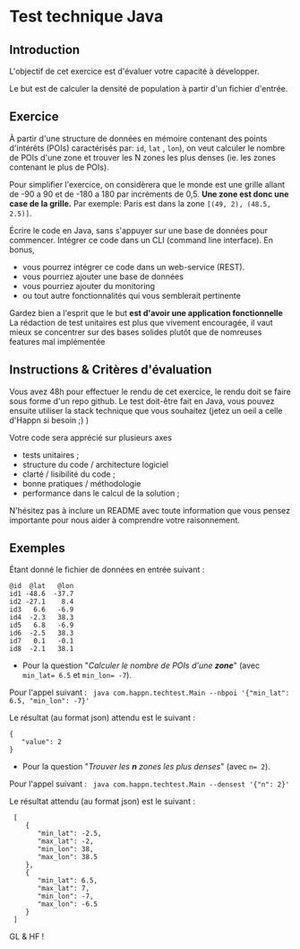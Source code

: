# Test technique Java

## Introduction

L'objectif de cet exercice est d'évaluer votre capacité à développer.

Le but est de calculer la densité de population à partir d'un fichier d'entrée.

## Exercice

À partir d'une structure de données en mémoire contenant des points d'intérêts (POIs) caractérisés par: `id`, `lat`
, `lon`), on veut calculer le nombre de POIs d'une zone et trouver les N zones les plus denses (ie. les zones contenant
le plus de POIs).

Pour simplifier l'exercice, on considèrera que le monde est une grille allant de -90 a 90 et de -180 a 180 par
incréments de 0,5.
**Une zone est donc une case de la grille.** Par exemple: Paris est dans la zone `[(49, 2), (48.5, 2.5)]`.

Écrire le code en Java, sans s'appuyer sur une base de données pour commencer. Intégrer ce code dans un CLI (command
line interface). En bonus,

- vous pourrez intégrer ce code dans un web-service (REST).
- vous pourriez ajouter une base de données
- vous pourriez ajouter du monitoring
- ou tout autre fonctionnalités qui vous semblerait pertinente

Gardez bien a l'esprit que le but **est d'avoir une application fonctionnelle**
La rédaction de test unitaires est plus que vivement encouragée, il vaut mieux se concentrer sur des bases solides
plutôt que de nomreuses features mal implémentée

## Instructions & Critères d'évaluation

Vous avez 48h pour effectuer le rendu de cet exercice, le rendu doit se faire sous forme d'un repo github. Le test
doit-être fait en Java, vous pouvez ensuite utiliser la stack technique que vous souhaitez (jetez un oeil a celle
d'Happn si besoin ;) )

Votre code sera apprécié sur plusieurs axes

- tests unitaires ;
- structure du code / architecture logiciel
- clarté / lisibilité du code ;
- bonne pratiques / méthodologie
- performance dans le calcul de la solution ;

N'hésitez pas à inclure un README avec toute information que vous pensez importante pour nous aider à comprendre votre
raisonnement.

## Exemples

Étant donné le fichier de données en entrée suivant :

```
@id  @lat   @lon
id1 -48.6  -37.7
id2 -27.1    8.4  
id3   6.6   -6.9  
id4  -2.3   38.3  
id5   6.8   -6.9  
id6  -2.5   38.3  
id7   0.1   -0.1  
id8  -2.1   38.1
```

* Pour la question "_Calculer le nombre de POIs d'une **zone**_" (avec `min_lat= 6.5` et `min_lon= -7`).

Pour l'appel suivant :
``` java com.happn.techtest.Main --nbpoi '{"min_lat": 6.5, "min_lon": -7}'```

Le résultat (au format json) attendu est le suivant :

   ```
   {
      "value": 2
   }
   ``` 

* Pour la question "_Trouver les **n** zones les plus denses_" (avec `n= 2`).

Pour l'appel suivant :
``` java com.happn.techtest.Main --densest '{"n": 2}'```

Le résultat attendu (au format json) est le suivant :

   ```
    [
       {
          "min_lat": -2.5,
          "max_lat": -2,
          "min_lon": 38,
          "max_lon": 38.5
       },
       {
          "min_lat": 6.5,
          "max_lat": 7,
          "min_lon": -7,
          "max_lon": -6.5
       }
    ]
   ```

GL & HF !
